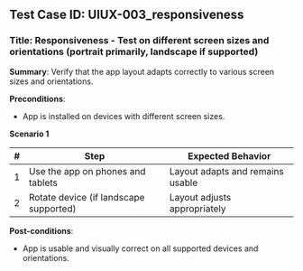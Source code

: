 ## Test Case ID: UIUX-003_responsiveness
### Title: Responsiveness - Test on different screen sizes and orientations (portrait primarily, landscape if supported)

**Summary**: Verify that the app layout adapts correctly to various screen sizes and orientations.

**Preconditions**: 
- App is installed on devices with different screen sizes.

**Scenario 1**

| # | Step                                      | Expected Behavior                                       |
|---|-------------------------------------------|--------------------------------------------------------|
| 1 | Use the app on phones and tablets         | Layout adapts and remains usable                        |
| 2 | Rotate device (if landscape supported)    | Layout adjusts appropriately                            |

**Post-conditions**:
- App is usable and visually correct on all supported devices and orientations.
